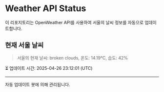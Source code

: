 
# Weather API Status

이 리포지토리는 OpenWeather API를 사용하여 서울의 날씨 정보를 자동으로 업데이트합니다.

## 현재 서울 날씨
> 서울의 현재 날씨: broken clouds, 온도: 14.19°C, 습도: 42%

⏳ 업데이트 시간: 2025-04-26 23:12:01 (UTC)

---
자동 업데이트 봇에 의해 관리됩니다.
